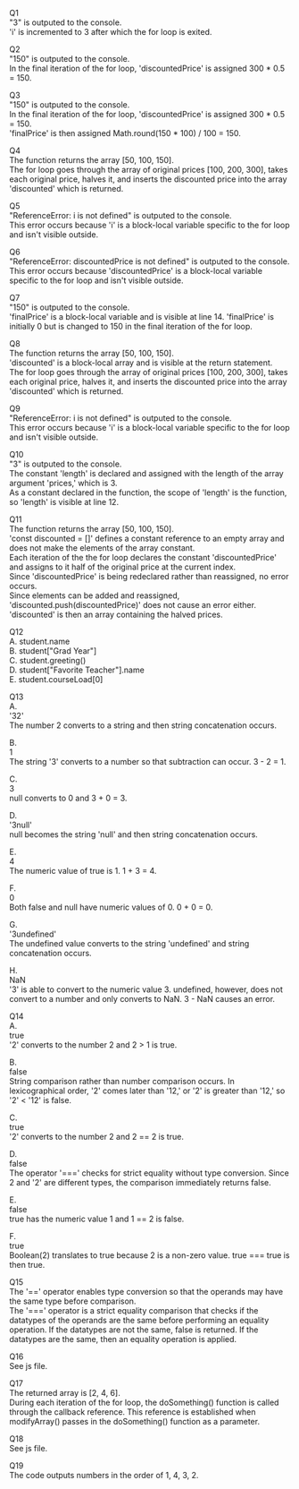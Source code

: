 Q1  
"3" is outputed to the console.  
'i' is incremented to 3 after which the for loop is exited.  

Q2  
"150" is outputed to the console.  
In the final iteration of the for loop, 'discountedPrice' is assigned 300 * 0.5 = 150.  

Q3  
"150" is outputed to the console.  
In the final iteration of the for loop, 'discountedPrice' is assigned 300 * 0.5 = 150.  
'finalPrice' is then assigned Math.round(150 * 100) / 100 = 150.  

Q4  
The function returns the array [50, 100, 150].  
The for loop goes through the array of original prices [100, 200, 300], takes each original price, halves it, and inserts the discounted price into the array 'discounted' which is returned.  

Q5  
"ReferenceError: i is not defined" is outputed to the console.  
This error occurs because 'i' is a block-local variable specific to the for loop and isn't visible outside.  

Q6  
"ReferenceError: discountedPrice is not defined" is outputed to the console.  
This error occurs because 'discountedPrice' is a block-local variable specific to the for loop and isn't visible outside.  

Q7  
"150" is outputed to the console.  
'finalPrice' is a block-local variable and is visible at line 14. 'finalPrice' is initially 0 but is changed to 150 in the final iteration of the for loop.  

Q8  
The function returns the array [50, 100, 150].  
'discounted' is a block-local array and is visible at the return statement.  
The for loop goes through the array of original prices [100, 200, 300], takes each original price, halves it, and inserts the discounted price into the array 'discounted' which is returned.  

Q9  
"ReferenceError: i is not defined" is outputed to the console.  
This error occurs because 'i' is a block-local variable specific to the for loop and isn't visible outside.  

Q10  
"3" is outputed to the console.  
The constant 'length' is declared and assigned with the length of the array argument 'prices,' which is 3.  
As a constant declared in the function, the scope of 'length' is the function, so 'length' is visible at line 12.  

Q11  
The function returns the array [50, 100, 150].  
'const discounted = []' defines a constant reference to an empty array and does not make the elements of the array constant.  
Each iteration of the the for loop declares the constant 'discountedPrice' and assigns to it half of the original price at the current index.  
Since 'discountedPrice' is being redeclared rather than reassigned, no error occurs.  
Since elements can be added and reassigned, 'discounted.push(discountedPrice)' does not cause an error either.  
'discounted' is then an array containing the halved prices.  

Q12  
A. student.name  
B. student["Grad Year"]  
C. student.greeting()  
D. student["Favorite Teacher"].name  
E. student.courseLoad[0]  

Q13  
A.  
'32'  
The number 2 converts to a string and then string concatenation occurs.  

B.  
1  
The string '3' converts to a number so that subtraction can occur. 3 - 2 = 1.  

C.  
3  
null converts to 0 and 3 + 0 = 3.  

D.  
'3null'  
null becomes the string 'null' and then string concatenation occurs.  

E.  
4  
The numeric value of true is 1. 1 + 3 = 4.  

F.  
0  
Both false and null have numeric values of 0. 0 + 0 = 0.  

G.  
'3undefined'  
The undefined value converts to the string 'undefined' and string concatenation occurs.  

H.  
NaN  
'3' is able to convert to the numeric value 3. undefined, however, does not convert to a number and only converts to NaN. 3 - NaN causes an error.  

Q14  
A.  
true  
'2' converts to the number 2 and 2 > 1 is true.  

B.  
false  
String comparison rather than number comparison occurs. In lexicographical order, '2' comes later than '12,' or '2' is greater than '12,' so '2' < '12' is false.  

C.  
true  
'2' converts to the number 2 and 2 == 2 is true.  

D.  
false  
The operator '===' checks for strict equality without type conversion. Since 2 and '2' are different types, the comparison immediately returns false.  

E.  
false  
true has the numeric value 1 and 1 == 2 is false.  

F.  
true  
Boolean(2) translates to true because 2 is a non-zero value. true === true is then true.  

Q15  
The '==' operator enables type conversion so that the operands may have the same type before comparison.  
The '===' operator is a strict equality comparison that checks if the datatypes of the operands are the same before performing an equality operation. If the datatypes are not the same, false is returned. If the datatypes are the same, then an equality operation is applied.  

Q16  
See js file.  

Q17  
The returned array is [2, 4, 6].  
During each iteration of the for loop, the doSomething() function is called through the callback reference. This reference is established when modifyArray() passes in the doSomething() function as a parameter.  

Q18  
See js file.  

Q19  
The code outputs numbers in the order of 1, 4, 3, 2.  

